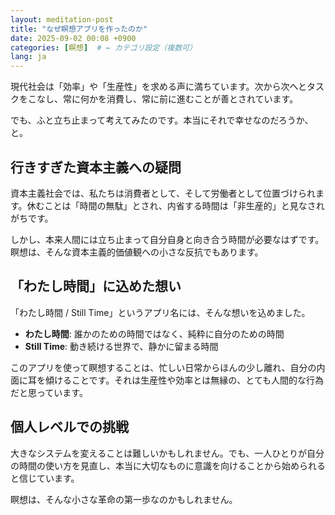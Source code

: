 ```yaml
---
layout: meditation-post
title: "なぜ瞑想アプリを作ったのか"
date: 2025-09-02 00:08 +0900
categories: [瞑想]  # ← カテゴリ設定（複数可）
lang: ja
---
```


現代社会は「効率」や「生産性」を求める声に満ちています。次から次へとタスクをこなし、常に何かを消費し、常に前に進むことが善とされています。

でも、ふと立ち止まって考えてみたのです。本当にそれで幸せなのだろうか、と。

## 行きすぎた資本主義への疑問

資本主義社会では、私たちは消費者として、そして労働者として位置づけられます。休むことは「時間の無駄」とされ、内省する時間は「非生産的」と見なされがちです。

しかし、本来人間には立ち止まって自分自身と向き合う時間が必要なはずです。瞑想は、そんな資本主義的価値観への小さな反抗でもあります。

## 「わたし時間」に込めた想い

「わたし時間 / Still Time」というアプリ名には、そんな想いを込めました。

- **わたし時間**: 誰かのための時間ではなく、純粋に自分のための時間
- **Still Time**: 動き続ける世界で、静かに留まる時間

このアプリを使って瞑想することは、忙しい日常からほんの少し離れ、自分の内面に耳を傾けることです。それは生産性や効率とは無縁の、とても人間的な行為だと思っています。

## 個人レベルでの挑戦

大きなシステムを変えることは難しいかもしれません。でも、一人ひとりが自分の時間の使い方を見直し、本当に大切なものに意識を向けることから始められると信じています。

瞑想は、そんな小さな革命の第一歩なのかもしれません。